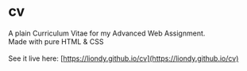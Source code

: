 # cv

A plain Curriculum Vitae for my Advanced Web Assignment. <br>
Made with pure HTML & CSS <br>
<br>
See it live here: [https://liondy.github.io/cv](https://liondy.github.io/cv)
